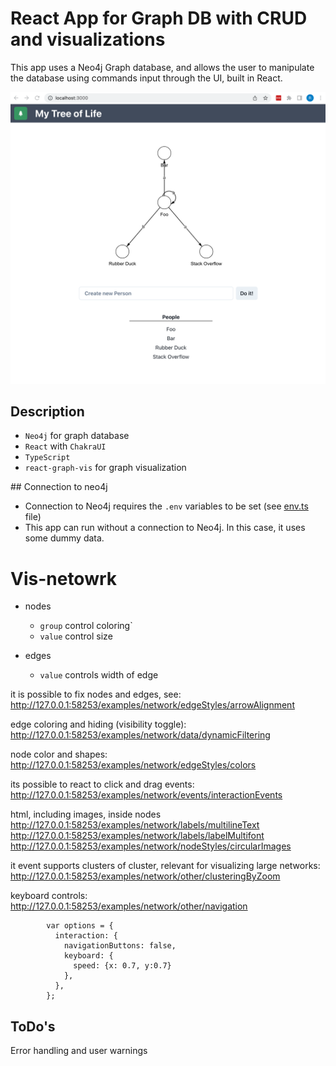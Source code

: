 # React App for Graph DB with CRUD and visualizations

This app uses a Neo4j Graph database, and allows the user to manipulate the database using commands input through the UI, built in React.

<img src="./public/ui.png" alt="alt text" width="600"/>

## Description

- `Neo4j` for graph database
- `React` with `ChakraUI`
- `TypeScript`
- `react-graph-vis` for graph visualization

## Connection to neo4j

- Connection to Neo4j requires the `.env` variables to be set (see [env.ts](./src/env.ts) file)
- This app can run without a connection to Neo4j. In this case, it uses some dummy data.

# Vis-netowrk

- nodes

  - `group` control coloring`
  - `value` control size

- edges
  - `value` controls width of edge

it is possible to fix nodes and edges, see:
http://127.0.0.1:58253/examples/network/edgeStyles/arrowAlignment

edge coloring and hiding (visibility toggle):
http://127.0.0.1:58253/examples/network/data/dynamicFiltering

node color and shapes:
http://127.0.0.1:58253/examples/network/edgeStyles/colors

its possible to react to click and drag events:
http://127.0.0.1:58253/examples/network/events/interactionEvents

html, including images, inside nodes
http://127.0.0.1:58253/examples/network/labels/multilineText
http://127.0.0.1:58253/examples/network/labels/labelMultifont
http://127.0.0.1:58253/examples/network/nodeStyles/circularImages

it event supports clusters of cluster, relevant for visualizing large networks:
http://127.0.0.1:58253/examples/network/other/clusteringByZoom

keyboard controls:
http://127.0.0.1:58253/examples/network/other/navigation

```
        var options = {
          interaction: {
            navigationButtons: false,
            keyboard: {
              speed: {x: 0.7, y:0.7}
            },
          },
        };
```

## ToDo's

Error handling and user warnings
